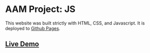 # AAM Project: JS

This website was built strictly with HTML, CSS, and Javascript.
It is deployed to [Github Pages](https://pages.github.com/).

## [Live Demo](https://aam-institute.github.io/project-003/)
